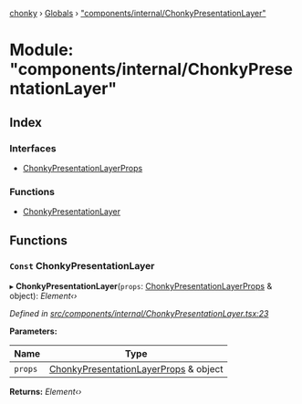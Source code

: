 [chonky](../README.md) › [Globals](../globals.md) › ["components/internal/ChonkyPresentationLayer"](_components_internal_chonkypresentationlayer_.md)

# Module: "components/internal/ChonkyPresentationLayer"

## Index

### Interfaces

* [ChonkyPresentationLayerProps](../interfaces/_components_internal_chonkypresentationlayer_.chonkypresentationlayerprops.md)

### Functions

* [ChonkyPresentationLayer](_components_internal_chonkypresentationlayer_.md#const-chonkypresentationlayer)

## Functions

### `Const` ChonkyPresentationLayer

▸ **ChonkyPresentationLayer**(`props`: [ChonkyPresentationLayerProps](../interfaces/_components_internal_chonkypresentationlayer_.chonkypresentationlayerprops.md) & object): *Element‹›*

*Defined in [src/components/internal/ChonkyPresentationLayer.tsx:23](https://github.com/TimboKZ/Chonky/blob/b63f6c0/src/components/internal/ChonkyPresentationLayer.tsx#L23)*

**Parameters:**

Name | Type |
------ | ------ |
`props` | [ChonkyPresentationLayerProps](../interfaces/_components_internal_chonkypresentationlayer_.chonkypresentationlayerprops.md) & object |

**Returns:** *Element‹›*

